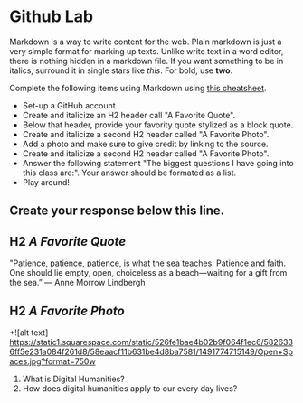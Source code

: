 
# Github Lab

Markdown is a way to write content for the web. 
Plain markdown is just a very simple format for marking up
texts. Unlike write text in a word editor, there is nothing
hidden in a markdown file. If you want something to be in
italics, surround it in single stars like *this*. For bold,
use **two**.

Complete the following items using Markdown using [this cheatsheet](https://github.com/adam-p/markdown-here/wiki/Markdown-Cheatsheet).

- Set-up a GitHub account. 
- Create and italicize an H2 header call "A Favorite Quote". 
- Below that header, provide your favority quote stylized as a block quote. 
- Create and italicize a second H2 header called "A Favorite Photo". 
- Add a photo and make sure to give credit by linking to the source.   
- Create and italicize a second H2 header called "A Favorite Photo". 
- Answer the following statement "The biggest questions I have going into this class are:". Your answer should be formated as a list. 
- Play around!

 
 Create your response below this line. 
 ------------------
## H2 *A Favorite Quote*
"Patience, patience, patience, is what the sea teaches. Patience and faith. One should lie empty, open, choiceless as a beach—waiting for a gift from the sea.” 
― Anne Morrow Lindbergh
## H2 *A Favorite Photo*
+![alt text] https://static1.squarespace.com/static/526fe1bae4b02b9f064f1ec6/5826336ff5e231a084f261d8/58eaacf11b631be4d8ba7581/1491774715149/Open+Spaces.jpg?format=750w
1. What is Digital Humanities? 
2. How does digital humanities apply to our every day lives?
